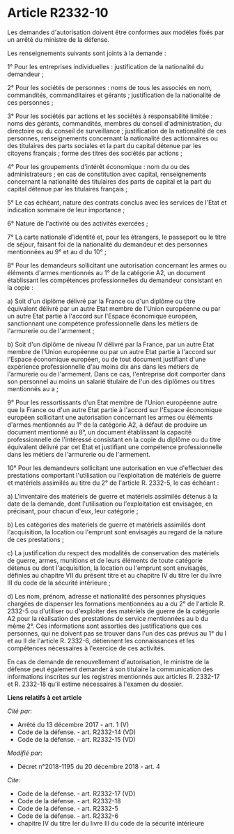 # Article R2332-10

Les demandes d'autorisation doivent être conformes aux modèles fixés par un arrêté du ministre de la défense. 

Les renseignements suivants sont joints à la demande : 

1° Pour les entreprises individuelles : justification de la nationalité du demandeur ; 

2° Pour les sociétés de personnes : noms de tous les associés en nom, commandités, commanditaires et gérants ; justification
de la nationalité de ces personnes ; 

3° Pour les sociétés par actions et les sociétés à responsabilité limitée : noms des gérants, commandités, membres du conseil
d'administration, du directoire ou du conseil de surveillance ; justification de la nationalité de ces personnes,
renseignements concernant la nationalité des actionnaires ou des titulaires des parts sociales et la part du capital détenue
par les citoyens français ; forme des titres des sociétés par actions ; 

4° Pour les groupements d'intérêt économique : nom du ou des administrateurs ; en cas de constitution avec capital,
renseignements concernant la nationalité des titulaires des parts de capital et la part du capital détenue par les titulaires
français ; 

5° Le cas échéant, nature des contrats conclus avec les services de l'Etat et indication sommaire de leur importance ; 

6° Nature de l'activité ou des activités exercées ; 

7° La carte nationale d'identité et, pour les étrangers, le passeport ou le titre de séjour, faisant foi de la nationalité du
demandeur et des personnes mentionnées au 9° et au d du 10° ; 

8° Pour les demandeurs sollicitant une autorisation concernant les armes ou éléments d'armes mentionnés au 1° de la catégorie
A2, un document établissant les compétences professionnelles du demandeur consistant en la copie : 

a) Soit d'un diplôme délivré par la France ou d'un diplôme ou titre équivalent délivré par un autre Etat membre de l'Union
européenne ou par un autre Etat partie à l'accord sur l'Espace économique européen, sanctionnant une compétence
professionnelle dans les métiers de l'armurerie ou de l'armement ; 

b) Soit d'un diplôme de niveau IV délivré par la France, par un autre Etat membre de l'Union européenne ou par un autre Etat
partie à l'accord sur l'Espace économique européen, ou de tout document justifiant d'une expérience professionnelle d'au
moins dix ans dans les métiers de l'armurerie ou de l'armement. Dans ce cas, l'entreprise doit comporter dans son personnel
au moins un salarié titulaire de l'un des diplômes ou titres mentionnés au a ; 

9° Pour les ressortissants d'un Etat membre de l'Union européenne autre que la France ou d'un autre Etat partie à l'accord
sur l'Espace économique européen sollicitant une autorisation concernant les armes ou éléments d'armes mentionnés au 1° de la
catégorie A2, à défaut de produire un document mentionné au 8°, un document établissant la capacité professionnelle de
l'intéressé consistant en la copie du diplôme ou du titre équivalent délivré par cet Etat et justifiant une compétence
professionnelle dans les métiers de l'armurerie ou de l'armement. 

10° Pour les demandeurs sollicitant une autorisation en vue d'effectuer des prestations comportant l'utilisation ou
l'exploitation de matériels de guerre et matériels assimilés au titre du 2° de l'article R. 2332-5, le cas échéant : 

a) L'inventaire des matériels de guerre et matériels assimilés détenus à la date de la demande, dont l'utilisation ou
l'exploitation est envisagée, en précisant, pour chacun d'eux, leur catégorie ; 

b) Les catégories des matériels de guerre et matériels assimilés dont l'acquisition, la location ou l'emprunt sont envisagés
au regard de la nature de ces prestations ; 

c) La justification du respect des modalités de conservation des matériels de guerre, armes, munitions et de leurs éléments
de toute catégorie détenus ou dont l'acquisition, la location ou l'emprunt sont envisagés, définies au chapitre VII du
présent titre et au  chapitre IV du titre Ier du livre III du code de la sécurité intérieure  ; 

d) Les nom, prénom, adresse et nationalité des personnes physiques chargées de dispenser les formations mentionnées au a du
2° de l'article R. 2332-5 ou d'utiliser ou d'exploiter des matériels de guerre de la catégorie A2 pour la réalisation des
prestations de service mentionnées au b du même 2°. Ces informations sont assorties des justifications que ces personnes, qui
ne doivent pas se trouver dans l'un des cas prévus au 1° du I et au II de l'article R. 2332-6, détiennent les connaissances
et les compétences nécessaires à l'exercice de ces activités. 

En cas de demande de renouvellement d'autorisation, le ministre de la défense peut également demander à son titulaire la
communication des informations inscrites sur les registres mentionnés aux articles R. 2332-17 et R. 2332-18 qu'il estime
nécessaires à l'examen du dossier.

**Liens relatifs à cet article**

_Cité par_:

  - Arrêté du 13 décembre 2017 - art. 1 (V)
  - Code de la défense. - art. R2332-14 (VD)
  - Code de la défense. - art. R2332-15 (VD)

_Modifié par_:

  - Décret n°2018-1195 du 20 décembre 2018 - art. 4

_Cite_:

  - Code de la défense. - art. R2332-17 (VD)
  - Code de la défense. - art. R2332-18
  - Code de la défense. - art. R2332-5
  - Code de la défense. - art. R2332-6
  - chapitre IV du titre Ier du livre III du code de la sécurité intérieure
